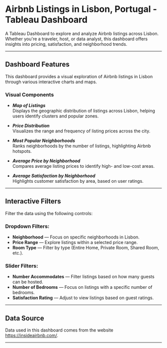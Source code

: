 # Airbnb Listings in Lisbon, Portugal - Tableau Dashboard

A Tableau Dashboard to explore and analyze Airbnb listings across Lisbon. Whether you're a traveler, host, or data analyst, this dashboard offers insights into pricing, satisfaction, and neighborhood trends.

---

## Dashboard Features

This dashboard provides a visual exploration of Airbnb listings in Lisbon through various interactive charts and maps.

### Visual Components

- ***Map of Listings***  
  Displays the geographic distribution of listings across Lisbon, helping users identify clusters and popular zones.

- ***Price Distribution***  
  Visualizes the range and frequency of listing prices across the city.

- ***Most Popular Neighborhoods***  
  Ranks neighborhoods by the number of listings, highlighting Airbnb hotspots.

- ***Average Price by Neighborhood***  
  Compares average listing prices to identify high- and low-cost areas.

- ***Average Satisfaction by Neighborhood***  
  Highlights customer satisfaction by area, based on user ratings.

---

## Interactive Filters

Filter the data using the following controls:

### Dropdown Filters:
- **Neighborhood** — Focus on specific neighborhoods in Lisbon.
- **Price Range** — Explore listings within a selected price range.
- **Room Type** — Filter by type (Entire Home, Private Room, Shared Room, etc.).

### Slider Filters:
- **Number Accommodates** — Filter listings based on how many guests can be hosted.
- **Number of Bedrooms** — Focus on listings with a specific number of bedrooms.
- **Satisfaction Rating** — Adjust to view listings based on guest ratings.

---

## Data Source

Data used in this dashboard comes from the website https://insideairbnb.com/.

---

